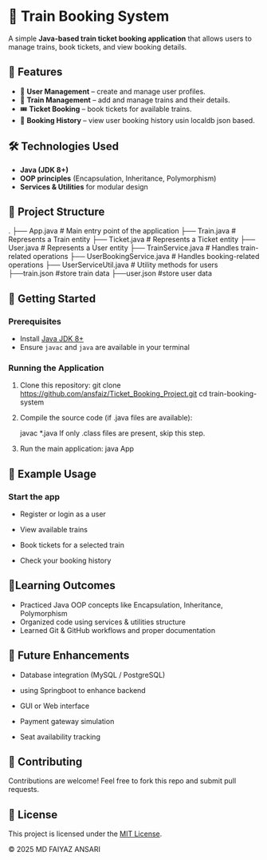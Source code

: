 # 🚆 Train Booking System

A simple **Java-based train ticket booking application** that allows users to manage trains, book tickets, and view booking details.

## 📌 Features
- 👤 **User Management** – create and manage user profiles.
- 🚆 **Train Management** – add and manage trains and their details.
- 🎟 **Ticket Booking** – book tickets for available trains.
- 📖 **Booking History** – view user booking history usin localdb json based.

## 🛠️ Technologies Used
- **Java (JDK 8+)**
- **OOP principles** (Encapsulation, Inheritance, Polymorphism)
- **Services & Utilities** for modular design

## 📂 Project Structure
.
├── App.java                 # Main entry point of the application
├── Train.java               # Represents a Train entity
├── Ticket.java              # Represents a Ticket entity
├── User.java                # Represents a User entity
├── TrainService.java        # Handles train-related operations
├── UserBookingService.java  # Handles booking-related operations
├── UserServiceUtil.java     # Utility methods for users
├──train.json                #store train data
├──user.json                 #store user data


## 🚀 Getting Started

### Prerequisites
- Install [Java JDK 8+](https://www.oracle.com/java/technologies/javase-downloads.html)
- Ensure `javac` and `java` are available in your terminal

### Running the Application
1. Clone this repository:
   git clone https://github.com/ansfaiz/Ticket_Booking_Project.git
   cd train-booking-system
2. Compile the source code (if .java files are available):

    javac *.java
    If only .class files are present, skip this step.

3. Run the main application:
     java App
## 📖 Example Usage
 ### Start the app

 - Register or login as a user

 - View available trains

 - Book tickets for a selected train

 - Check your booking history
## 🎯Learning Outcomes
- Practiced Java OOP concepts like Encapsulation, Inheritance, Polymorphism  
- Organized code using services & utilities structure  
- Learned Git & GitHub workflows and proper documentation

## 🔮 Future Enhancements
  - Database integration (MySQL / PostgreSQL)
  - using Springboot to enhance backend

  - GUI or Web interface

  - Payment gateway simulation

  - Seat availability tracking

## 🤝 Contributing
Contributions are welcome! Feel free to fork this repo and submit pull requests.

## 📜 License
This project is licensed under the [MIT License](LICENSE).

© 2025 MD FAIYAZ ANSARI

